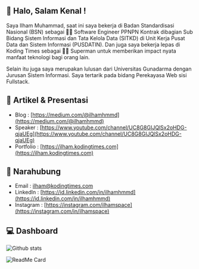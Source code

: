 ## 👋 Halo, Salam Kenal !
Saya Ilham Muhammad, saat ini saya bekerja di Badan Standardisasi Nasional (BSN) sebagai :man_technologist: Software Engineer PPNPN Kontrak dibagian Sub Bidang Sistem Informasi dan Tata Kelola Data (SITKD) di Unit Kerja Pusat Data dan Sistem Informasi (PUSDATIN). Dan juga saya bekerja lepas di Koding Times sebagai :vampire_man: Superman untuk memberikan impact nyata manfaat teknologi bagi orang lain.

Selain itu juga saya merupakan lulusan dari Universitas Gunadarma dengan Jurusan Sistem Informasi. Saya tertarik pada bidang Perekayasa Web sisi Fullstack.

## :art: Artikel & Presentasi
  - Blog : [https://medium.com/@ilhamhmmd](https://medium.com/@ilhamhmmd)
  - Speaker : [https://www.youtube.com/channel/UC8G8GIJQlSx2oHDG-qjaUEg](https://www.youtube.com/channel/UC8G8GIJQlSx2oHDG-qjaUEg)
  - Portfolio : [https://ilham.kodingtimes.com](https://ilham.kodingtimes.com)

## 💬 Narahubung
  - Email : [ilham@kodingtimes.com](mailto:ilham@kodingtimes.com)
  - LinkedIn : [https://id.linkedin.com/in/ilhamhmmd](https://id.linkedin.com/in/ilhamhmmd)
  - Instagram : [https://instagram.com/ilhamspace](https://instagram.com/in/ilhamspace)
  
## :computer: Dashboard

![Github stats](https://github-readme-stats.vercel.app/api?username=ilhamhmmd)

![ReadMe Card](https://github-readme-stats.vercel.app/api/pin/?username=ilhamhmmd&repo=client-dicky)
